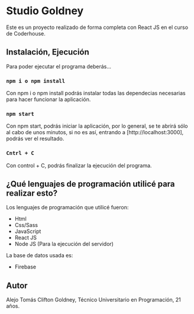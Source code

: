 # Studio Goldney

Este es un proyecto realizado de forma completa con React JS en el curso de Coderhouse.

## Instalación, Ejecución

Para poder ejecutar el programa deberás...

### `npm i o npm install`

Con npm i o npm install podrás instalar todas las dependecias necesarias para hacer funcionar la aplicación.

### `npm start`

Con npm start, podrás iniciar la aplicación, por lo general, se te abrirá sólo al cabo de unos minutos, si no es así, entrando a [http://localhost:3000], podrás ver el resultado.

### `Cntrl + C`

Con control + C, podrás finalizar la ejecución del programa.

## ¿Qué lenguajes de programación utilicé para realizar esto?

Los lenguajes de programación que utilicé fueron:

-   Html
-   Css/Sass
-   JavaScript
-   React JS
-   Node JS (Para la ejecución del servidor)

La base de datos usada es:

-   Firebase

## Autor

Alejo Tomás Clifton Goldney, Técnico Universitario en Programación, 21 años.
